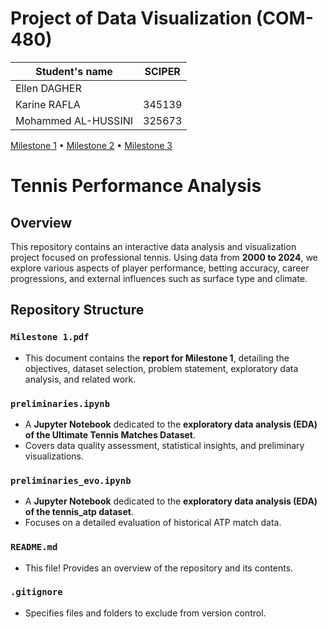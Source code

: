 # Project of Data Visualization (COM-480)

| Student's name | SCIPER |
| -------------- | ------ |
|Ellen DAGHER| |
|Karine RAFLA| 345139|
|Mohammed AL-HUSSINI| 325673|

[Milestone 1](#milestone-1) • [Milestone 2](#milestone-2) • [Milestone 3](#milestone-3)

# Tennis Performance Analysis

## Overview
This repository contains an interactive data analysis and visualization project focused on professional tennis. Using data from **2000 to 2024**, we explore various aspects of player performance, betting accuracy, career progressions, and external influences such as surface type and climate.

## Repository Structure

### `Milestone 1.pdf`
- This document contains the **report for Milestone 1**, detailing the objectives, dataset selection, problem statement, exploratory data analysis, and related work.

### `preliminaries.ipynb`
- A **Jupyter Notebook** dedicated to the **exploratory data analysis (EDA) of the Ultimate Tennis Matches Dataset**.
- Covers data quality assessment, statistical insights, and preliminary visualizations.

### `preliminaries_evo.ipynb`
- A **Jupyter Notebook** dedicated to the **exploratory data analysis (EDA) of the tennis_atp dataset**.
- Focuses on a detailed evaluation of historical ATP match data.

### `README.md`
- This file! Provides an overview of the repository and its contents.

###  `.gitignore`
- Specifies files and folders to exclude from version control.
